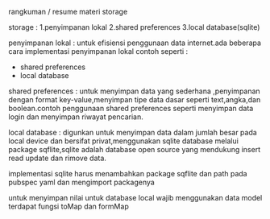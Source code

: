 rangkuman / resume materi storage

storage :
1.penyimpanan lokal
2.shared preferences
3.local database(sqlite)

penyimpanan lokal : untuk efisiensi penggunaan data internet.ada beberapa cara implementasi penyimpanan lokal contoh seperti :

- shared preferences
- local database

shared preferences : untuk menyimpan data yang sederhana ,penyimpanan dengan format key-value,menyimpan tipe data dasar seperti text,angka,dan boolean.contoh penggunaan shared preferences seperti menyimpan data login dan menyimpan riwayat pencarian.

local database : digunkan untuk menyimpan data dalam jumlah besar pada local device dan bersifat privat,menggunakan sqlite database melalui package sqflite,sqlite adalah database open source yang mendukung insert read update dan rimove data.

implementasi sqlite harus menambahkan package sqflite dan path pada pubspec yaml dan mengimport packagenya

untuk menyimpan nilai untuk database local wajib menggunakan data model terdapat fungsi toMap dan formMap
